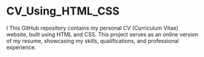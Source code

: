 # CV_Using_HTML_CSS
I This GitHub repository contains my personal CV (Curriculum Vitae) website, built using HTML and CSS. This project serves as an online version of my resume, showcasing my skills, qualifications, and professional experience.
